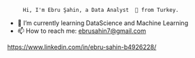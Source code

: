          Hi, I'm Ebru Şahin, a Data Analyst  🚀 from Turkey.

  
- 🌱 I’m currently learning DataScience and Machine Learning
- 📫 How to reach me: ebrusahin7@gmail.com

https://www.linkedin.com/in/ebru-sahin-b4926228/

<!---
ebRu-sahin0/ebRu-sahin0 is a ✨ special ✨ repository because its `README.md` (this file) appears on your GitHub profile.
You can click the Preview link to take a look at your changes.
--->
